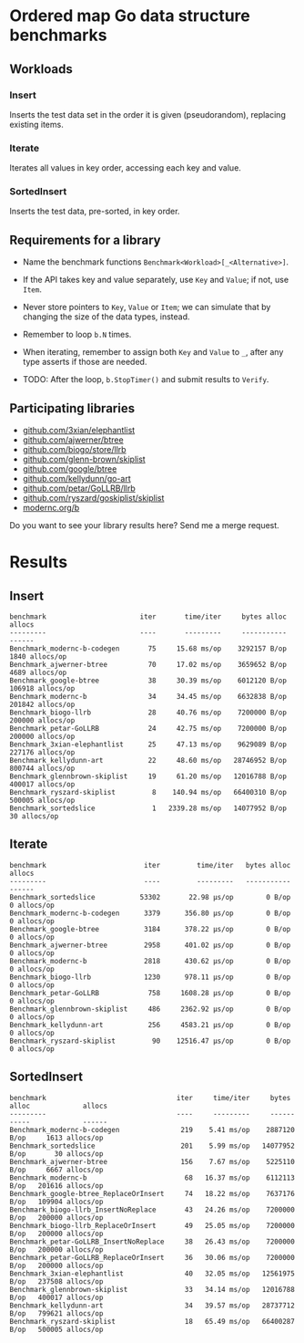 # Ordered map Go data structure benchmarks

## Workloads

### Insert

Inserts the test data set in the order it is given (pseudorandom),
replacing existing items.

### Iterate

Iterates all values in key order, accessing each key and value.

### SortedInsert

Inserts the test data, pre-sorted, in key order.


## Requirements for a library

  - Name the benchmark functions
    `Benchmark<Workload>[_<Alternative>]`.

  - If the API takes key and value separately, use `Key` and `Value`;
    if not, use `Item`.

  - Never store pointers to `Key`, `Value` or `Item`; we can simulate
	that by changing the size of the data types, instead.

  - Remember to loop `b.N` times.

  - When iterating, remember to assign both `Key` and `Value` to `_`,
	after any type asserts if those are needed.

  - TODO: After the loop, `b.StopTimer()` and submit results to `Verify`.

## Participating libraries

- [github.com/3xian/elephantlist](https://github.com/3xian/elephantlist)
- [github.com/ajwerner/btree](https://github.com/ajwerner/btree)
- [github.com/biogo/store/llrb](https://github.com/biogo/store)
- [github.com/glenn-brown/skiplist](https://github.com/glenn-brown/skiplist)
- [github.com/google/btree](https://github.com/google/btree)
- [github.com/kellydunn/go-art](https://github.com/kellydunn/go-art)
- [github.com/petar/GoLLRB/llrb](https://github.com/petar/GoLLRB)
- [github.com/ryszard/goskiplist/skiplist](https://github.com/ryszard/goskiplist)
- [modernc.org/b](https://gitlab.com/cznic/b)

Do you want to see your library results here? Send me a merge request.

# Results

## Insert
```
benchmark                       iter       time/iter     bytes alloc             allocs
---------                       ----       ---------     -----------             ------
Benchmark_modernc-b-codegen       75     15.68 ms/op    3292157 B/op     1840 allocs/op
Benchmark_ajwerner-btree          70     17.02 ms/op    3659652 B/op     4689 allocs/op
Benchmark_google-btree            38     30.39 ms/op    6012120 B/op   106918 allocs/op
Benchmark_modernc-b               34     34.45 ms/op    6632838 B/op   201842 allocs/op
Benchmark_biogo-llrb              28     40.76 ms/op    7200000 B/op   200000 allocs/op
Benchmark_petar-GoLLRB            24     42.75 ms/op    7200000 B/op   200000 allocs/op
Benchmark_3xian-elephantlist      25     47.13 ms/op    9629089 B/op   227176 allocs/op
Benchmark_kellydunn-art           22     48.60 ms/op   28746952 B/op   800744 allocs/op
Benchmark_glennbrown-skiplist     19     61.20 ms/op   12016788 B/op   400017 allocs/op
Benchmark_ryszard-skiplist         8    140.94 ms/op   66400310 B/op   500005 allocs/op
Benchmark_sortedslice              1   2339.28 ms/op   14077952 B/op       30 allocs/op
```

## Iterate
```
benchmark                        iter         time/iter   bytes alloc        allocs
---------                        ----         ---------   -----------        ------
Benchmark_sortedslice           53302       22.98 μs/op        0 B/op   0 allocs/op
Benchmark_modernc-b-codegen      3379      356.80 μs/op        0 B/op   0 allocs/op
Benchmark_google-btree           3184      378.22 μs/op        0 B/op   0 allocs/op
Benchmark_ajwerner-btree         2958      401.02 μs/op        0 B/op   0 allocs/op
Benchmark_modernc-b              2818      430.62 μs/op        0 B/op   0 allocs/op
Benchmark_biogo-llrb             1230      978.11 μs/op        0 B/op   0 allocs/op
Benchmark_petar-GoLLRB            758     1608.28 μs/op        0 B/op   0 allocs/op
Benchmark_glennbrown-skiplist     486     2362.92 μs/op        0 B/op   0 allocs/op
Benchmark_kellydunn-art           256     4583.21 μs/op        0 B/op   0 allocs/op
Benchmark_ryszard-skiplist         90    12516.47 μs/op        0 B/op   0 allocs/op
```

## SortedInsert
```
benchmark                                iter     time/iter     bytes alloc             allocs
---------                                ----     ---------     -----------             ------
Benchmark_modernc-b-codegen               219    5.41 ms/op    2887120 B/op     1613 allocs/op
Benchmark_sortedslice                     201    5.99 ms/op   14077952 B/op       30 allocs/op
Benchmark_ajwerner-btree                  156    7.67 ms/op    5225110 B/op     6667 allocs/op
Benchmark_modernc-b                        68   16.37 ms/op    6112113 B/op   201616 allocs/op
Benchmark_google-btree_ReplaceOrInsert     74   18.22 ms/op    7637176 B/op   109904 allocs/op
Benchmark_biogo-llrb_InsertNoReplace       43   24.26 ms/op    7200000 B/op   200000 allocs/op
Benchmark_biogo-llrb_ReplaceOrInsert       49   25.05 ms/op    7200000 B/op   200000 allocs/op
Benchmark_petar-GoLLRB_InsertNoReplace     38   26.43 ms/op    7200000 B/op   200000 allocs/op
Benchmark_petar-GoLLRB_ReplaceOrInsert     36   30.06 ms/op    7200000 B/op   200000 allocs/op
Benchmark_3xian-elephantlist               40   32.05 ms/op   12561975 B/op   237508 allocs/op
Benchmark_glennbrown-skiplist              33   34.14 ms/op   12016788 B/op   400017 allocs/op
Benchmark_kellydunn-art                    34   39.57 ms/op   28737712 B/op   799621 allocs/op
Benchmark_ryszard-skiplist                 18   65.49 ms/op   66400287 B/op   500005 allocs/op
```
